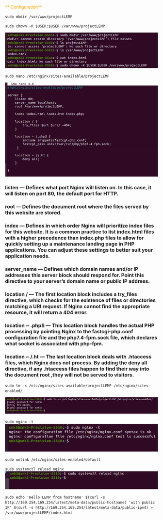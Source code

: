 <span style="color:orange">** Configuration**</span>

`sudo mkdir /var/www/projectLEMP`

`sudo chown -R $USER:$USER /var/www/projectLEMP`


![Ngnix Status](/Images/projectLemp%20DIr.png)


`sudo nano /etc/nginx/sites-available/projectLEMP`


![Ngnix Status](/Images/nginx%20sites-available.png)



   ### listen — Defines what port Nginx will listen on. In this case, it will listen on port 80, the default port for HTTP.

   ### root — Defines the document root where the files served by this website are stored.

   ### index — Defines in which order Nginx will prioritize index files for this website. It is a common practice to list index.html files with a higher precedence than index.php files to allow for quickly setting up a maintenance landing page in PHP applications. You can adjust these settings to better suit your application needs.

   ### server_name — Defines which domain names and/or IP addresses this server block should respond for. Point this directive to your server’s domain name or public IP address.

   ### location / — The first location block includes a try_files directive, which checks for the existence of files or directories matching a URI request. If Nginx cannot find the appropriate resource, it will return a 404 error.

   ### location ~ \.php$ — This location block handles the actual PHP processing by pointing Nginx to the fastcgi-php.conf configuration file and the php7.4-fpm.sock file, which declares what socket is associated with php-fpm.

   ### location ~ /\.ht — The last location block deals with .htaccess files, which Nginx does not process. By adding the deny all directive, if any .htaccess files happen to find their way into the document root ,they will not be served to visitors.</span>

   `sudo ln -s /etc/nginx/sites-available/projectLEMP /etc/nginx/sites-enabled/`


   ![Ngnix Status](/Images/sitesenabled.png)

   
   `sudo nginx -t`
    ![Ngnix Status](/Images/nginx-t.png)


`sudo unlink /etc/nginx/sites-enabled/default`


   `sudo systemctl reload nginx`
  ![Ngnix Status](/Images/Ngnix%20Reload.png)


  `sudo echo 'Hello LEMP from hostname' $(curl -s http://169.254.169.254/latest/meta-data/public-hostname) 'with public IP' $(curl -s http://169.254.169.254/latest/meta-data/public-ipv4) > /var/www/projectLEMP/index.html`
  






   


